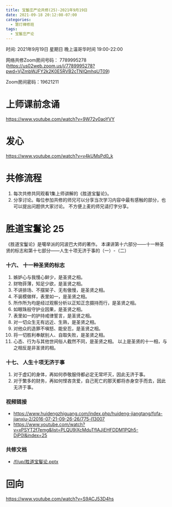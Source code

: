 ```yaml
---
title: 宝鬘庄严论共修(25)-2021年9月19日
date: 2021-09-18 20:12:08-07:00
categories:
  - 慧灯禅修班
tags:
  - 宝鬘庄严论
---
```

<!--StartFragment-->
时间: 2021年9月19日 星期日 晚上温哥华时间 19:00-22:00

网络共修Zoom房间号码： 7789995278 (<https://us02web.zoom.us/j/7789995278?pwd=VjZmbWJFY2k2K0E5RVB2cTNIQmhqUT09>)

Zoom房间密码：19621211

# 上师课前念诵

<https://www.youtube.com/watch?v=9W72v0aoYVY>

# 发心

<https://www.youtube.com/watch?v=v4kUMsPd0_k>

# 共修流程

1. 每次共修共同观看1集上师讲解的《胜道宝鬘论》。
2. 分享讨论。每位参加共修的师兄可以分享当次学习内容中最有感触的部分，也可以提出问题供大家讨论。 不方便上麦的师兄请打字分享。

# 胜道宝鬘论 25

《胜道宝鬘论》是噶举派的冈波巴大师的著作。 本课讲第十六部分——十一种圣贤的标志和第十七部分——人生十项无济于事的（一）-（二）


### 十六、 十一种圣贤的标志
1. 嫉妒心与我慢心鲜少，是圣贤之相。
2. 财物菲薄，知足少欲，是圣贤之相。
3. 不讲排场、不摆架子、无有傲慢，是圣贤之相。
4. 不装模做样，表里如一，是圣贤之相。
5. 所作所为均是经过观察分析以正知正念摄持而行，是圣贤之相。
6. 如眼珠般守护业因果，是圣贤之相。
7. 表里如一的护持戒律誓言，是圣贤之相。
8. 对一切众生无有远近、生熟，是圣贤之相。
9. 对他众的造罪不嗔怒、能安忍，是圣贤之相。
10. 将一切胜利奉献别人、自取失败，是圣贤之相。
11. 心态、行为与其他世间俗人截然不同，是圣贤之相。
以上是圣贤的十一相，与之相反是非圣贤的相。

### 十七、 人生十项无济于事
1. 对于虚幻的身体，再如何恭敬服侍都必定无常坏灭，因此无济于事。
2. 对于繁多的财务，再如何悭吝贪爱，自己死亡的那天都将赤身空手而去，因此无济于事。


### 视频链接

* <https://www.huidengzhiguang.com/index.php/huideng-jiangtang/fofa-jianxiu-2/2016-07-21-09-26-26/775-l13007>
* <https://www.youtube.com/watch?v=xPSYT2f7emg&list=PLQU9iXcMduTflAJiEHFDDM1PQh5-DjP0l&index=25>

### 共修文档

* [/f/up/胜道宝鬘论.pptx](https://s3.ca-central-1.wasabisys.com/hddata/f.huidengchanxiu.net/hdv/f/up/胜道宝鬘论.pptx)


# 回向

<https://www.youtube.com/watch?v=S9ACJ53D4hs>

<!--EndFragment-->

